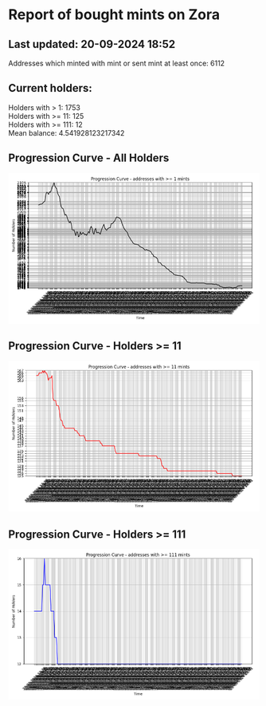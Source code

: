 # Report of bought mints on Zora
## Last updated: 20-09-2024 18:52
Addresses which minted with mint or sent mint at least once: 6112

## Current holders:
Holders with > 1: 1753  
Holders with >= 11: 125  
Holders with >= 111: 12  
Mean balance: 4.541928123217342  

## Progression Curve - All Holders
![addresses with >= 1 mint](progression_curve_all.png)
## Progression Curve - Holders >= 11
![addresses with >= 11 mints](progression_curve_gt_11.png)
## Progression Curve - Holders >= 111
![addresses with >= 111 mints](progression_curve_gt_111.png)
